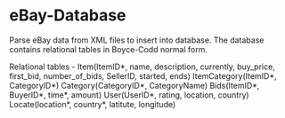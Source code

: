 # eBay-Database

Parse eBay data from XML files to insert into database. The database contains relational tables in Boyce-Codd normal form.

Relational tables -
Item(ItemID*, name, description, currently, buy_price, first_bid, number_of_bids, SellerID, started, ends)
ItemCategory(ItemID*, CategoryID*)
Category(CategoryID*, CategoryName)
Bids(ItemID*, BuyerID*, time*, amount)
User(UserID*, rating, location, country)
Locate(location*, country*, latitute, longitude)
